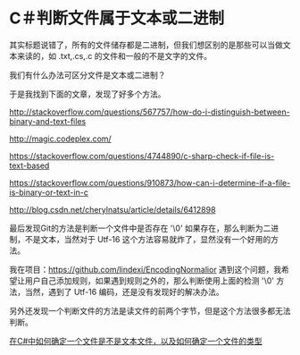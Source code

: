 # C＃判断文件属于文本或二进制

其实标题说错了，所有的文件储存都是二进制，但我们想区别的是那些可以当做文本来读的，如 .txt,.cs,.c 的文件和一般的不是文字的文件。

我们有什么办法可区分文件是文本或二进制？

<!--more-->
<!-- CreateTime:2019/9/2 12:57:37 -->


<div id="toc"></div>

于是我找到下面的文章，发现了好多个方法。

http://stackoverflow.com/questions/567757/how-do-i-distinguish-between-binary-and-text-files

http://magic.codeplex.com/

https://stackoverflow.com/questions/4744890/c-sharp-check-if-file-is-text-based

https://stackoverflow.com/questions/910873/how-can-i-determine-if-a-file-is-binary-or-text-in-c

http://blog.csdn.net/cherylnatsu/article/details/6412898

最后发现Git的方法是判断一个文件中是否存在 '\0' 如果存在，那么判断为二进制，不是文本，当然对于 Utf-16 这个方法容易就炸了，显然没有一个好用的方法。

我在项目：https://github.com/lindexi/EncodingNormalior   遇到这个问题，我希望让用户自己添加规则，如果遇到规则之外的，那么判断使用上面的检测 '\0' 方法，当然，遇到了 Utf-16 编码，还是没有发现好的解决办法。


另外还发现一个判断文件的方法是读文件的前两个字节，但是这个方法很多都无法判断。

[在C#中如何确定一个文件是不是文本文件，以及如何确定一个文件的类型](https://fresky.github.io/2014/04/21/how-to-determine-the-file-type-in-csharp/)
